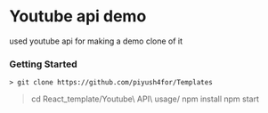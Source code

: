 # Youtube api demo

used youtube api for making a demo clone of it

### Getting Started
```
> git clone https://github.com/piyush4for/Templates
```
> cd React_template/Youtube\ API\ usage/
> npm install
> npm start

